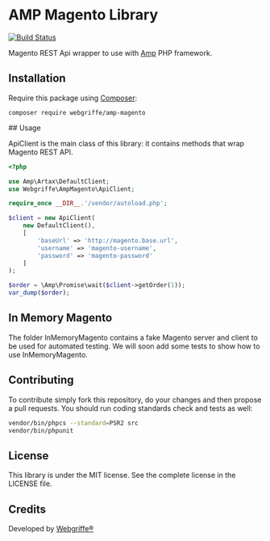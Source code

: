 # AMP Magento Library

[![Build Status](https://travis-ci.org/webgriffe/amp-magento.svg?branch=master)](https://travis-ci.org/webgriffe/amp-magento)

Magento REST Api wrapper to use with [Amp](https://amphp.org/) PHP framework.

## Installation

Require this package using [Composer](https://getcomposer.org/):

    composer require webgriffe/amp-magento
     
## Usage

ApiClient is the main class of this library: it contains methods that wrap Magento REST API.

```php
<?php

use Amp\Artax\DefaultClient;
use Webgriffe\AmpMagento\ApiClient;

require_once __DIR__.'/vendor/autoload.php';

$client = new ApiClient(
    new DefaultClient(),
    [
        'baseUrl' => 'http://magento.base.url',
        'username' => 'magento-username',
        'password' => 'magento-password'
    ]
);

$order = \Amp\Promise\wait($client->getOrder(1));
var_dump($order);

```

## In Memory Magento

The folder InMemoryMagento contains a fake Magento server and client to be used for automated testing.
We will soon add some tests to show how to use InMemoryMagento.

Contributing
------------

To contribute simply fork this repository, do your changes and then propose a pull requests.
You should run coding standards check and tests as well:

```bash
vendor/bin/phpcs --standard=PSR2 src
vendor/bin/phpunit
```

License
-------
This library is under the MIT license. See the complete license in the LICENSE file.

Credits
-------
Developed by [Webgriffe®](http://www.webgriffe.com/)